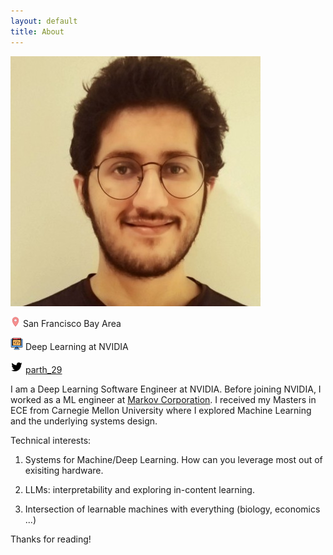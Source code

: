 ```yaml
---
layout: default
title: About
---
```

<!-- ## Introduction
 -->
<img src="/assets/parth.jpeg" class="image--cover">

![](/assets/location.png) San Francisco Bay Area   

<img src="/assets/coding.png" alt="drawing" width="20"/> Deep Learning at NVIDIA

<img src="/assets/twitter.png" alt="drawing" width="20"/> [parth_29](https://twitter.com/parth_29)


I am a Deep Learning Software Engineer at NVIDIA. Before joining NVIDIA, I worked as a ML engineer at [Markov Corporation](https://level.ai/engineers/2019/1/27/j28w3xrp8m1x4xmkdw7zzkz2svq2j6). I received my Masters in ECE from Carnegie Mellon University where I explored Machine Learning and the underlying systems design. 

Technical interests:

1. Systems for Machine/Deep Learning. How can you leverage most out of exisiting hardware.

2. LLMs: interpretability and exploring in-content learning.

3. Intersection of learnable machines with everything (biology, economics ...)

<!-- Some of the interesting courserwork I took at CMU include [Machine Learning 10-701](http://www.cs.cmu.edu/~mgormley/courses/10701-f16/),  [Deep Reinforcement Learning and Control](https://www.andrew.cmu.edu/course/10-703/) and [Parallel Computer Architecture and Programming](http://15418.courses.cs.cmu.edu/spring2017/). -->


<!-- I would love to post topics that might help someone someday!
Feel free to [ping me on twitter](https://twitter.com/parth_29). -->


Thanks for reading!

